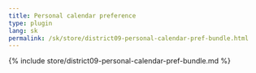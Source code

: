 ```yaml
---
title: Personal calendar preference
type: plugin
lang: sk
permalink: /sk/store/district09-personal-calendar-pref-bundle.html
---
```


{% include store/district09-personal-calendar-pref-bundle.md %}
